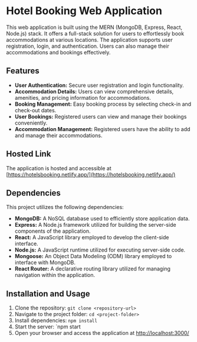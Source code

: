 # Hotel Booking Web Application

This web application is built using the MERN (MongoDB, Express, React, Node.js) stack. It offers a full-stack solution for users to effortlessly book accommodations at various locations. The application supports user registration, login, and authentication. Users can also manage their accommodations and bookings effectively.

## Features

- **User Authentication:** Secure user registration and login functionality.
- **Accommodation Details:** Users can view comprehensive details, amenities, and pricing information for accommodations.
- **Booking Management:** Easy booking process by selecting check-in and check-out dates.
- **User Bookings:** Registered users can view and manage their bookings conveniently.
- **Accommodation Management:** Registered users have the ability to add and manage their accommodations.

## Hosted Link

The application is hosted and accessible at [https://hotelsbooking.netlify.app/](https://hotelsbooking.netlify.app/)

## Dependencies

This project utilizes the following dependencies:

- **MongoDB:** A NoSQL database used to efficiently store application data.
- **Express:** A Node.js framework utilized for building the server-side components of the application.
- **React:** A JavaScript library employed to develop the client-side interface.
- **Node.js:** A JavaScript runtime utilized for executing server-side code.
- **Mongoose:** An Object Data Modeling (ODM) library employed to interface with MongoDB.
- **React Router:** A declarative routing library utilized for managing navigation within the application.

## Installation and Usage

1. Clone the repository: `git clone <repository-url>`
2. Navigate to the project folder: `cd <project-folder>`
3. Install dependencies: `npm install`
4. Start the server: `npm start
5. Open your browser and access the application at [http://localhost:3000/](http://localhost:3000/)

